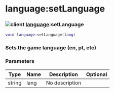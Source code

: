# language:setLanguage

### ![client](../../home/language/.gitbook/assets/client.png) [language](../../home/language/home/language/):setLanguage

```lua
void language:setLanguage(lang)
```

### Sets the game language (en, pt, etc)

### Parameters

| Type   | Name | Description    | Optional |
| ------ | ---- | -------------- | -------: |
| string | lang | No description |          |
